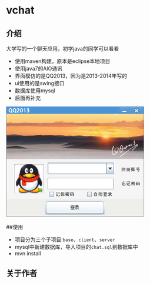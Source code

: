 # vchat
## 介绍
大学写的一个聊天应用，初学java的同学可以看看

* 使用maven构建，原本是eclipse本地项目
* 使用java7的AIO通讯
* 界面模仿的是QQ2013，因为是2013-2014年写的
* ui使用的是swing接口
* 数据库使用mysql
* 后面再补充

![login](shot/login.png)


##使用

* 项目分为三个子项目:`base`、`client`、`server`
* mysql中新建数据库，导入项目的`chat.sql`到数据库中
* mvn install

## 关于作者
